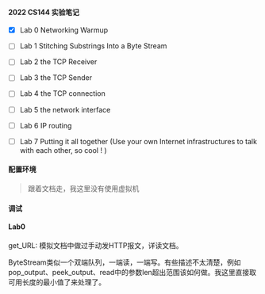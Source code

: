 #### 2022 CS144 实验笔记

- [x] Lab 0 Networking Warmup
- [ ] Lab 1 Stitching Substrings Into a Byte Stream
- [ ] Lab 2 the TCP Receiver
- [ ] Lab 3 the TCP Sender
- [ ] Lab 4 the TCP connection
- [ ] Lab 5 the network interface
- [ ] Lab 6 IP routing
- [ ] Lab 7 Putting it all together (Use your own Internet infrastructures to talk with each other, so cool ! )


#### 配置环境
> 跟着文档走，我这里没有使用虚拟机

#### 调试

#### Lab0
get_URL: 模拟文档中做过手动发HTTP报文，详读文档。

ByteStream类似一个双端队列，一端读，一端写。有些描述不太清楚，例如pop_output、peek_output、read中的参数len超出范围该如何做。我这里直接取可用长度的最小值了来处理了。